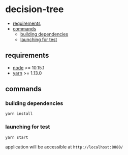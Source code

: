 # decision-tree

<!-- START doctoc generated TOC please keep comment here to allow auto update -->
<!-- DON'T EDIT THIS SECTION, INSTEAD RE-RUN doctoc TO UPDATE -->

- [requirements](#requirements)
- [commands](#commands)
  - [building dependencies](#building-dependencies)
  - [launching for test](#launching-for-test)

<!-- END doctoc generated TOC please keep comment here to allow auto update -->

## requirements

- [node](http://nodejs.org/download/) >= 10.15.1
- [yarn](https://yarnpkg.com/lang/en/) >= 1.13.0

## commands

### building dependencies

```sh
yarn install
```

### launching for test

```sh
yarn start
```

application will be accessible at `http://localhost:8080/`
